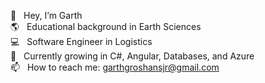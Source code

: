 👋  &nbsp;&nbsp;Hey, I’m Garth <br/>
🌎 &nbsp;&nbsp;Educational background in Earth Sciences <br/>
💻  &nbsp;&nbsp;Software Engineer in Logistics <br/>
🌱 &nbsp;&nbsp;Currently growing in C#, Angular, Databases, and Azure <br/>
📫  &nbsp;&nbsp;How to reach me: garthgroshansjr@gmail.com <br/>


<!---
ggroshansii/ggroshansii is a ✨ special ✨ repository because its `README.md` (this file) appears on your GitHub profile.
You can click the Preview link to take a look at your changes.
--->
